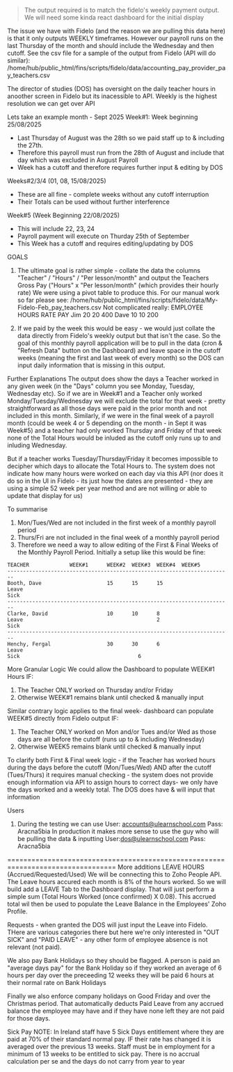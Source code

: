 > The output required is to match the fidelo's weekly payment output. We will need some kinda react dashboard for the initial display

  The issue we have with Fidelo (and the reason we are pulling this data here) is that it only outputs WEEKLY timeframes. However our payroll runs on the last
  Thursday of the month and should include the Wednesday and then cutoff. See the csv file for a sample of the output from Fidelo (API will do similar): /home/hub/public_html/fins/scripts/fidelo/data/accounting_pay_provider_pay_teachers.csv

  The director of studies (DOS) has oversight on the daily teacher hours in anoother screen in Fidelo but its inacessible to API. Weekly is the highest
  resolution we can get over API

  Lets take an example month - Sept 2025
  Week#1: Week beginning 25/08/2025
  - Last Thursday of August was the 28th so we paid staff up to & including the 27th.
  - Therefore this payroll must run from the 28th of August and include that day which was excluded in August Payroll
  - Week has a cutoff and therefore requires further input & editing by DOS

  Weeks#2/3/4 (01, 08, 15/08/2025)
  - These are all fine - complete weeks without any cutoff interruption
  - Their Totals can be used without further interference

  Week#5 (Week Beginning 22/08/2025)
  - This will include 22, 23, 24
  - Payroll payment will execute on Thurday 25th of September
  - This Week has a cutoff and requires editing/updating by DOS

  GOALS
  1) The ultimate goal is rather simple - collate the data the columns "Teacher" / "Hours" / "Per lesson/month" and output the Teachers Gross Pay ("Hours" x "Per lesson/month" (which provides their hourly rate)
  We were using a pivot table to produce this. For our manual work so far please see: /home/hub/public_html/fins/scripts/fidelo/data/My-Fidelo-Feb_pay_teachers.csv
  Not complicated really:
    EMPLOYEE	  HOURS   RATE    PAY
    Jim           20      20      400
    Dave          10      10      200

  2) If we paid by the week this would be easy - we would just collate the data directly from Fidelo's weekly output but that isn't the case. So the goal of
  this monthly payroll application will be to pull in the data (cron & "Refresh Data" button on the Dashboard) and leave space in the cutoff weeks (meaning the
  first and last week of every month) so the DOS can input daily information that is missing in this output.

  Further Explanations
  The output does show the days a Teacher worked in any given week (in the "Days" column you see Monday, Tuesday, Wednesday etc). So if we are in Week#1 and a
  Teacher only worked Monday/Tuesday/Wednesday we will exclude the total for that week - pretty straightforward as all those days were paid in the prior month
  and not included in this month. Similarly, if we were in the final week of a payroll month (could be week 4 or 5 depending on the month - in Sept it was
  Week#5) and a teacher had only worked Thursday and Friday of that week none of the Total Hours would be inluded as the cutoff only runs up to and inluding
  Wednesday.

  But if a teacher works Tuesday/Thursday/Friday it becomes impossible to decipher which days to allocate the Total Hours to. The system does not indicate how
  many hours were worked on each day via this API (nor does it do so in the UI in Fidelo - its just how the dates are presented - they are using a simple 52
  week per year method and are not willing or able to update that display for us)

  To summarise
  1) Mon/Tues/Wed are not included in the first week of a monthly payroll period
  2) Thurs/Fri are not included in the final week of a monthly payroll  period 
  3) Therefore we need a way to allow editing of the First & Final Weeks of the Monthly Payroll Period. Initially a setup like this would be fine:

    TEACHER	            WEEK#1      WEEK#2	WEEK#3	WEEK#4	WEEK#5
    ------------------------------------------------------------------------
    Booth, Dave		                15	    15	    15	
    Leave
    Sick
    ------------------------------------------------------------------------
    Clarke, David		            10	    10	    8	
    Leave                                           2
    Sick
    ------------------------------------------------------------------------
    Henchy, Fergal		            30	    30	    6	
    Leave 
    Sick                                      6

More Granular Logic
We could allow the Dashboard to populate WEEK#1 Hours IF:
1) The Teacher ONLY worked on Thursday and/or Friday
2) Otherwise WEEK#1 remains blank until checked & manually input

Similar contrary logic applies to the final week- dashboard can populate WEEK#5 directly from Fidelo output IF:
1) The Teacher ONLY worked on Mon and/or Tues and/or Wed as those days are all before the cutoff (runs up to & including Wednesday)
2) Otherwise WEEK5 remains blank until checked & manually input

To clarify both First & Final week logic - if the Teacher has worked hours during the days before the cutoff (Mon/Tues/Wed) AND after the cutoff (Tues/Thurs) it requires manual checking - the system does not provide enough information via API to assign hours to correct days- we only have the days worked and a weekly total. The DOS does have & will input that information


Users
1) During the testing we can use
User: accounts@ulearnschool.com
Pass: Aracna5bia
In production it makes more sense to use the guy who will be pulling the data & inputting
User:dos@ulearnschool.com
Pass: Aracna5bia


=================================================================================
More additions
LEAVE HOURS (Accrued/Requested/Used)
We will be connecting this to Zoho People API. The Leave hours accured each month is 8% of the hours worked. So we will build add
a LEAVE Tab to the Dashboard display. That will just perform a simple sum (Total Hours Worked (once confirmed) X 0.08). This accrued
total wil then be used to populate the Leave Balance in the Employees' Zoho Profile. 

Requests - when granted the DOS will just input the Leave into Fidelo. THere are various categories there but here we're only interested 
in "OUT SICK" and "PAID LEAVE" - any other form of employee absence is not relevant (not paid).

We also pay Bank Holidays so they should be flagged. A person is paid an "average days pay" for the Bank Holiday so if they worked an 
average of 6 hours per day over the preceeding 12 weeks they will be paid 6 hours at their normal rate on Bank Holidays

Finally we also enforce company holidays on Good Friday and over the Christmas period. That automatically deducts Paid Leave from any 
accrued balance the employee may have and if they have none left they are not paid for those days.

Sick Pay 
NOTE: In Ireland staff have 5 Sick Days entitlement where they are paid at 70% of their standard normal pay. IF their rate has changed it is averaged over the
 previous 13 weeks. Staff must be in employment for a minimum of 13 weeks to be entitled to sick pay. There is no accrual calculation per se and the days do 
not carry from year to year 